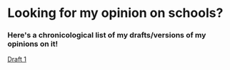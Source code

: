 # Looking for my opinion on schools?
### Here's a chronicological list of my drafts/versions of my opinions on it!
[Draft 1](http://taga.64-b.it/schools/Draft_1)
